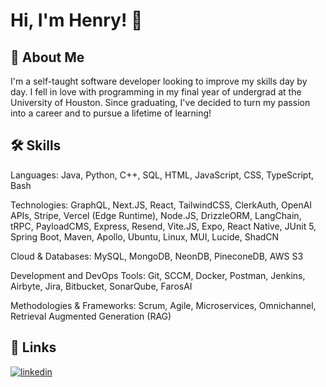 # Hi, I'm Henry! 👋


## 🚀 About Me
I'm a self-taught software developer looking to improve my skills day by day. I fell in love with programming in my final year of undergrad at the University of Houston. Since graduating, I've decided to turn my passion into a career and to pursue a lifetime of learning!


## 🛠 Skills
Languages: Java, Python, C++, SQL, HTML, JavaScript, CSS, TypeScript, Bash

Technologies: GraphQL, Next.JS, React, TailwindCSS, ClerkAuth, OpenAI APIs, Stripe, Vercel (Edge Runtime), Node.JS, DrizzleORM, LangChain, tRPC, PayloadCMS, Express, Resend, Vite.JS, Expo, React Native, JUnit 5, Spring Boot, Maven, Apollo, Ubuntu, Linux, MUI, Lucide, ShadCN

Cloud & Databases: MySQL, MongoDB, NeonDB, PineconeDB, AWS S3

Development and DevOps Tools: Git, SCCM, Docker, Postman, Jenkins, Airbyte, Jira, Bitbucket, SonarQube, FarosAI

Methodologies & Frameworks: Scrum, Agile, Microservices, Omnichannel, Retrieval Augmented Generation (RAG)


## 🔗 Links
[![linkedin](https://img.shields.io/badge/linkedin-0A66C2?style=for-the-badge&logo=linkedin&logoColor=white)](https://www.linkedin.com/in/henry-nguyen682/)
